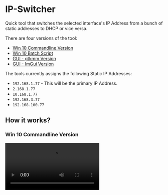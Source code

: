 # IP-Switcher
Quick tool that switches the selected interface's IP Address from a bunch of static addresses to DHCP or vice versa.<br>

There are four versions of the tool:<br>
* [Win 10 Commandline Version](https://github.com/lukechikkala/IP-Switcher/tree/master/Win10_C%2B%2B)
* [Win 10 Batch Script](https://github.com/lukechikkala/IP-Switcher/blob/master/Win10_Batch_File/IP%20Switcher.bat)
* [GUI - gtkmm Version](https://github.com/lukechikkala/IP-Switcher/tree/master/GUI)
* [GUI - ImGui Version](https://github.com/lukechikkala/IP-Switcher/tree/master/ImGui)

The tools currently assigns the following Static IP Addresses:<br>
* `192.168.1.77` - This will be the primary IP Address.<br>
* `2.168.1.77`<br>
* `10.168.1.77`<br>
* `192.168.3.77`<br>
* `192.168.100.77`<br>

## How it works?
### Win 10 Commandline Version
![vid](Win10_C++/media/IP_Switcher.mp4)
